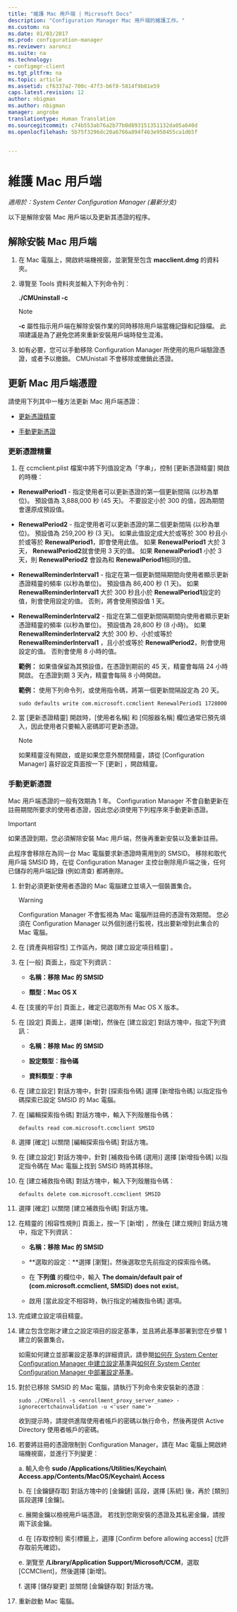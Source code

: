 ```yaml
---
title: "維護 Mac 用戶端 | Microsoft Docs"
description: "Configuration Manager Mac 用戶端的維護工作。"
ms.custom: na
ms.date: 01/03/2017
ms.prod: configuration-manager
ms.reviewer: aaroncz
ms.suite: na
ms.technology:
- configmgr-client
ms.tgt_pltfrm: na
ms.topic: article
ms.assetid: cf6337a2-700c-47f3-b6f8-5814f9b81e59
caps.latest.revision: 12
author: nbigman
ms.author: nbigman
manager: angrobe
translationtype: Human Translation
ms.sourcegitcommit: c74b553ab76a2b77b0d893151351132da05a640d
ms.openlocfilehash: 5b75f3296dc20a6766a894f463e958455ca1d65f


---
```


# <a name="maintain-mac-clients"></a>維護 Mac 用戶端
*適用於：System Center Configuration Manager (最新分支)*

以下是解除安裝 Mac 用戶端以及更新其憑證的程序。

##  <a name="uninstalling-the-mac-client"></a>解除安裝 Mac 用戶端  

1.  在 Mac 電腦上，開啟終端機視窗，並瀏覽至包含 **macclient.dmg** 的資料夾。  

2.  導覽至 Tools 資料夾並輸入下列命令列︰  

     **./CMUninstall -c**  

    > [!NOTE]  
    >  **-c** 屬性指示用戶端在解除安裝作業的同時移除用戶端當機記錄和記錄檔。 此項建議是為了避免您將來重新安裝用戶端時發生混淆。  

3.  如有必要，您可以手動移除 Configuration Manager 所使用的用戶端驗證憑證，或者予以撤銷。 CMUnistall 不會移除或撤銷此憑證。  

##  <a name="renewing-the-mac-client-certificate"></a>更新 Mac 用戶端憑證  
 請使用下列其中一種方法更新 Mac 用戶端憑證：  

-   [更新憑證精靈](#renew-certificate-wizard)  

-   [手動更新憑證](#renew-certificate-manually)  

###  <a name="renew-certificate-wizard"></a>更新憑證精靈  

1.  在 ccmclient.plist 檔案中將下列值設定為「字串」，控制 [更新憑證精靈] 開啟的時機：  

 -   **RenewalPeriod1** - 指定使用者可以更新憑證的第一個更新間隔 (以秒為單位)。 預設值為 3,888,000 秒 (45 天)。 不要設定小於 300 的值，因為期間會還原成預設值。 

 -   **RenewalPeriod2** - 指定使用者可以更新憑證的第二個更新間隔 (以秒為單位)。 預設值為 259,200 秒 (3 天)。 如果此值設定成大於或等於 300 秒且小於或等於 **RenewalPeriod1**，即會使用此值。 如果 **RenewalPeriod1** 大於 3 天， **RenewalPeriod2**就會使用 3 天的值。  如果 **RenewalPeriod1** 小於 3 天，則 **RenewalPeriod2** 會設為和 **RenewalPeriod1**相同的值。  

 -   **RenewalReminderInterval1** - 指定在第一個更新間隔期間向使用者顯示更新憑證精靈的頻率 (以秒為單位)。 預設值為 86,400 秒 (1 天)。 如果 **RenewalReminderInterval1** 大於 300 秒且小於 **RenewalPeriod1**設定的值，則會使用設定的值。 否則，將會使用預設值 1 天。  

 -   **RenewalReminderInterval2** - 指定在第二個更新間隔期間向使用者顯示更新憑證精靈的頻率 (以秒為單位)。 預設值為 28,800 秒 (8 小時)。 如果 **RenewalReminderInterval2** 大於 300 秒、小於或等於 **RenewalReminderInterval1** ，且小於或等於 **RenewalPeriod2**，則會使用設定的值。 否則會使用 8 小時的值。  

     **範例：** 如果值保留為其預設值，在憑證到期前的 45 天，精靈會每隔 24 小時開啟。  在憑證到期 3 天內，精靈會每隔 8 小時開啟。  

     **範例：** 使用下列命令列，或使用指令碼，將第一個更新間隔設定為 20 天。  

     `sudo defaults write com.microsoft.ccmclient RenewalPeriod1 1728000`  

2.  當 [更新憑證精靈] 開啟時，[使用者名稱] 和 [伺服器名稱] 欄位通常已預先填入，因此使用者只要輸入密碼即可更新憑證。  

    > [!NOTE]  
    >  如果精靈沒有開啟，或是如果您意外關閉精靈，請從 [Configuration Manager]  喜好設定頁面按一下 [更新]  ，開啟精靈。  

###  <a name="renew-certificate-manually"></a>手動更新憑證  
 Mac 用戶端憑證的一般有效期為 1 年。 Configuration Manager 不會自動更新在註冊期間所要求的使用者憑證，因此您必須使用下列程序來手動更新憑證。  

> [!IMPORTANT]  
>  如果憑證到期，您必須解除安裝 Mac 用戶端，然後再重新安裝以及重新註冊。  

 此程序會移除在為同一台 Mac 電腦要求新憑證時需用到的 SMSID。 移除和取代用戶端 SMSID 時，在從 Configuration Manager 主控台刪除用戶端之後，任何已儲存的用戶端記錄 (例如清查) 都將刪除。  

1.  針對必須更新使用者憑證的 Mac 電腦建立並填入一個裝置集合。  

    > [!WARNING]  
    >  Configuration Manager 不會監視為 Mac 電腦所註冊的憑證有效期間。 您必須在 Configuration Manager 以外個別進行監視，找出要新增到此集合的 Mac 電腦。  

2.  在 [資產與相容性]  工作區內，開啟 [建立設定項目精靈] 。  

3.  在 [一般]  頁面上，指定下列資訊：  

    -   **名稱：移除 Mac 的 SMSID**  

    -   **類型：Mac OS X**  

4.  在 [支援的平台] 頁面上，確定已選取所有 Mac OS X 版本。  

5.  在 [設定] 頁面上，選擇 [新增]，然後在 [建立設定] 對話方塊中，指定下列資訊：  

    -   **名稱：移除 Mac 的 SMSID**  

    -   **設定類型︰指令碼**  

    -   **資料類型︰字串**  

6.  在 [建立設定] 對話方塊中，針對 [探索指令碼] 選擇 [新增指令碼] 以指定指令碼探索已設定 SMSID 的 Mac 電腦。  

7.  在 [編輯探索指令碼]  對話方塊中，輸入下列殼層指令碼：  

    ```  
    defaults read com.microsoft.ccmclient SMSID  
    ```  

8.  選擇 [確定] 以關閉 [編輯探索指令碼] 對話方塊。  

9. 在 [建立設定] 對話方塊中，針對 [補救指令碼 (選用)] 選擇 [新增指令碼] 以指定指令碼在 Mac 電腦上找到 SMSID 時將其移除。  

10. 在 [建立補救指令碼]  對話方塊中，輸入下列殼層指令碼：  

    ```  
    defaults delete com.microsoft.ccmclient SMSID  
    ```  

11. 選擇 [確定] 以關閉 [建立補救指令碼] 對話方塊。  

12. 在精靈的 [相容性規則]  頁面上，按一下 [新增] ，然後在 [建立規則]  對話方塊中，指定下列資訊：  

    -   **名稱：移除 Mac 的 SMSID**  

    -   **選取的設定︰**選擇 [瀏覽]，然後選取您先前指定的探索指令碼。  

    -   在 **下列值** 的欄位中，輸入 **The domain/default pair of (com.microsoft.ccmclient, SMSID) does not exist**。  

    -   啟用 [當此設定不相容時，執行指定的補救指令碼] 選項。  

13. 完成建立設定項目精靈。  

14. 建立包含您剛才建立之設定項目的設定基準，並且將此基準部署到您在步驟 1 建立的裝置集合。  

     如需如何建立並部署設定基準的詳細資訊，請參閱[如何在 System Center Configuration Manager 中建立設定基準](../../../compliance/deploy-use/create-configuration-baselines.md)與[如何在 System Center Configuration Manager 中部署設定基準](../../../compliance/deploy-use/deploy-configuration-baselines.md)。  

15. 對於已移除 SMSID 的 Mac 電腦，請執行下列命令來安裝新的憑證︰  

    ```  
    sudo ./CMEnroll -s <enrollment_proxy_server_name> -ignorecertchainvalidation -u <'user name'>  
    ```  

     收到提示時，請提供進階使用者帳戶的密碼以執行命令，然後再提供 Active Directory 使用者帳戶的密碼。  

16. 若要將註冊的憑證限制到 Configuration Manager，請在 Mac 電腦上開啟終端機視窗，並進行下列變更︰  

    a.  輸入命令 **sudo /Applications/Utilities/Keychain\ Access.app/Contents/MacOS/Keychain\ Access**  

    b.  在 [金鑰鏈存取] 對話方塊中的 [金鑰鏈] 區段，選擇 [系統] 後，再於 [類別] 區段選擇 [金鑰]。  

    c.  展開金鑰以檢視用戶端憑證。 若找到您剛安裝的憑證及其私密金鑰，請按兩下該金鑰。  

    d.  在 [存取控制] 索引標籤上，選擇 [Confirm before allowing access] (允許存取前先確認)。  

    e.  瀏覽至 **/Library/Application Support/Microsoft/CCM**，選取 [CCMClient]，然後選擇 [新增]。  

    f.  選擇 [儲存變更] 並關閉 [金鑰鏈存取] 對話方塊。  

17. 重新啟動 Mac 電腦。  




<!--HONumber=Jan17_HO1-->


